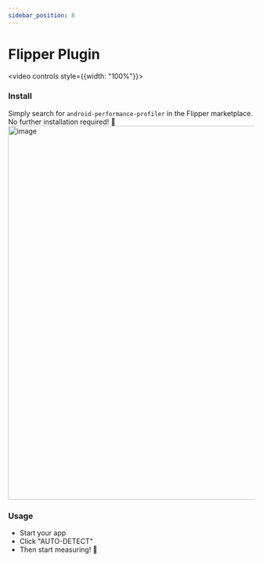 ```yaml
---
sidebar_position: 8
---
```


# Flipper Plugin

<video controls style={{width: "100%"}}>

  <source src="https://user-images.githubusercontent.com/4534323/199497712-ab099530-959d-4592-b132-f0a7e00275de.mp4"/>
</video>

### Install

Simply search for `android-performance-profiler` in the Flipper marketplace. No further installation required! 🥳
<img width="762" alt="image" src="https://user-images.githubusercontent.com/4534323/199498135-153de5ef-c730-49c8-b4c5-c1e9f22b50ff.png" />

### Usage

- Start your app
- Click "AUTO-DETECT"
- Then start measuring! 🚀
